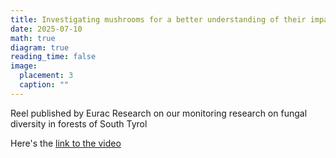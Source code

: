 ```yaml
---
title: Investigating mushrooms for a better understanding of their impact on ecosystems
date: 2025-07-10
math: true
diagram: true
reading_time: false  
image:
  placement: 3
  caption: ""
---
```



Reel published by Eurac Research on our monitoring research on fungal diversity in forests of South Tyrol

Here's the [link to the video](https://youtube.com/shorts/fxexqImJMuo?si=0U-ZatOIVuQUmHf3) 



